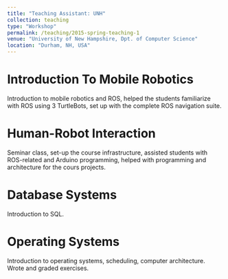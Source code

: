 ```yaml
---
title: "Teaching Assistant: UNH"
collection: teaching
type: "Workshop"
permalink: /teaching/2015-spring-teaching-1
venue: "University of New Hampshire, Dpt. of Computer Science"
location: "Durham, NH, USA"
---
```


Introduction To Mobile Robotics
======
Introduction to mobile robotics and ROS, helped the students familiarize with ROS using 3 TurtleBots, set up with the complete
ROS navigation suite.

Human-Robot Interaction
======
Seminar class, set-up the course infrastructure, assisted students with ROS-related and Arduino programming,
helped with programming and architecture for the cours projects.

Database Systems
======
Introduction to SQL.

Operating Systems
======
Introduction to operating systems, scheduling, computer architecture.
Wrote and graded exercises.
